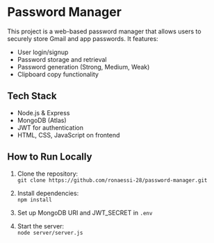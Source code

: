 # Password Manager 
 
This project is a web-based password manager that allows users to securely store Gmail and app passwords. It features: 
   
- User login/signup    
- Password storage and retrieval 
- Password generation (Strong, Medium, Weak)     
- Clipboard copy functionality       
  
## Tech Stack 
- Node.js & Express    
- MongoDB (Atlas)
- JWT for authentication
- HTML, CSS, JavaScript on frontend
 
## How to Run Locally
1. Clone the repository:  
   `git clone https://github.com/ronaessi-28/password-manager.git`

2. Install dependencies:  
   `npm install`

3. Set up MongoDB URI and JWT_SECRET in `.env`

4. Start the server:  
   `node server/server.js`
